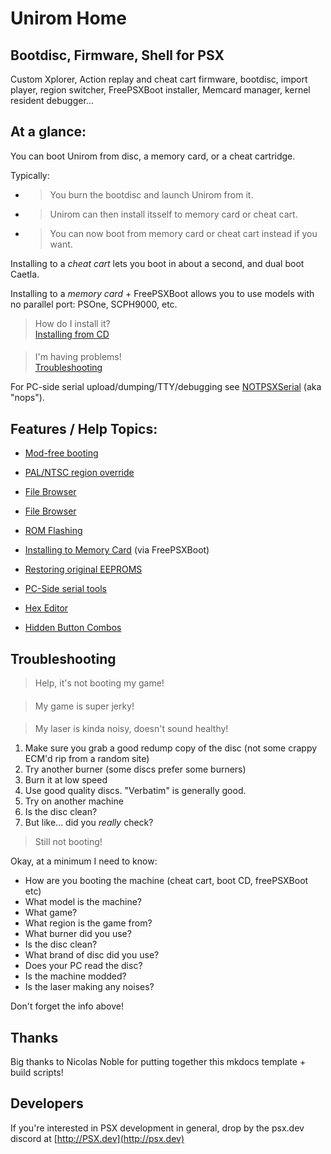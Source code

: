 # Unirom Home

## Bootdisc, Firmware, Shell for PSX

Custom Xplorer, Action replay and cheat cart firmware, bootdisc, import player, region switcher, FreePSXBoot installer, Memcard manager, kernel resident debugger...

## At a glance:

You can boot Unirom from disc, a memory card, or a cheat cartridge.

Typically:

- >You burn the bootdisc and launch Unirom from it.
- >Unirom can then install itsself to memory card or cheat cart.
- >You can now boot from memory card or cheat cart instead if you want.

Installing to a *cheat cart* lets you boot in about a second, and dual boot Caetla.

Installing to a *memory card* + FreePSXBoot allows you to use models with no parallel port: PSOne, SCPH9000, etc.


>How do I install it?  
[Installing from CD](/installation/#installing-from-cd)
#### 
>I'm having problems!  
[Troubleshooting](#troubleshooting)

For PC-side serial upload/dumping/TTY/debugging see [NOTPSXSerial](https://github.com/JonathanDotCel/NOTPSXSerial) (aka "nops").


## Features / Help Topics:

- [Mod-free booting](/usage/#mod-free-booting)
- [PAL/NTSC region override](/usage#/palntsc-switch-region-override)
- [File Browser](/usage/#file-browser)
- [File Browser](/usage/#card-manager)

- [ROM Flashing](/installation/#rom-flashing)
- [Installing to Memory Card](/installation/#installing-via-freepsxboot) (via FreePSXBoot)
- [Restoring original EEPROMS](/installation/#restoring-roms)


- [PC-Side serial tools](/advanced/#pc-side-serial-tools)
- [Hex Editor](/advanced/#hex-editor)
- [Hidden Button Combos](/advanced/#hidden-button-combos)

## Troubleshooting

>Help, it's not booting my game!
#### 
>My game is super jerky!
####
>My laser is kinda noisy, doesn't sound healthy!

1. Make sure you grab a good redump copy of the disc (not some crappy ECM'd rip from a random site)
2. Try another burner (some discs prefer some burners)
3. Burn it at low speed
4. Use good quality discs. "Verbatim" is generally good.
5. Try on another machine
6. Is the disc clean?
6. But like... did you *really* check?

> Still not booting!

Okay, at a minimum I need to know:

- How are you booting the machine (cheat cart, boot CD, freePSXBoot etc)
- What model is the machine?
- What game?
- What region is the game from?
- What burner did you use?
- Is the disc clean?
- What brand of disc did you use?
- Does your PC read the disc?
- Is the machine modded?
- Is the laser making any noises?

Don't forget the info above!

## Thanks

Big thanks to Nicolas Noble for putting together this mkdocs template + build scripts!

## Developers

If you're interested in PSX development in general, drop by the psx.dev discord at [http://PSX.dev](http://psx.dev)

